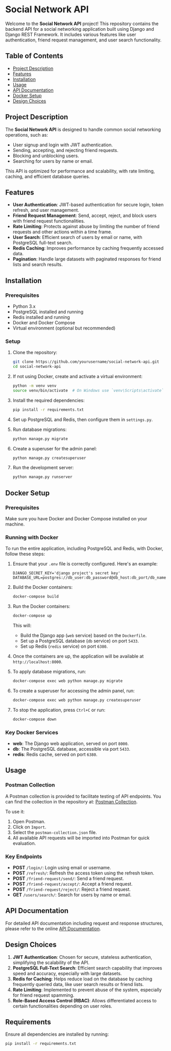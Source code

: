 # Social Network API

Welcome to the **Social Network API** project! This repository contains the backend API for a social networking application built using Django and Django REST Framework. It includes various features like user authentication, friend request management, and user search functionality.

## Table of Contents

- [Project Description](#project-description)
- [Features](#features)
- [Installation](#installation)
- [Usage](#usage)
- [API Documentation](#api-documentation)
- [Docker Setup](#docker-setup)
- [Design Choices](#design-choices)

## Project Description

The **Social Network API** is designed to handle common social networking operations, such as:
- User signup and login with JWT authentication.
- Sending, accepting, and rejecting friend requests.
- Blocking and unblocking users.
- Searching for users by name or email.
  
This API is optimized for performance and scalability, with rate limiting, caching, and efficient database queries.

## Features

- **User Authentication**: JWT-based authentication for secure login, token refresh, and user management.
- **Friend Request Management**: Send, accept, reject, and block users with friend request functionalities.
- **Rate Limiting**: Protects against abuse by limiting the number of friend requests and other actions within a time frame.
- **User Search**: Efficient search of users by email or name, with PostgreSQL full-text search.
- **Redis Caching**: Improves performance by caching frequently accessed data.
- **Pagination**: Handle large datasets with paginated responses for friend lists and search results.

## Installation

### Prerequisites

- Python 3.x
- PostgreSQL installed and running
- Redis installed and running
- Docker and Docker Compose
- Virtual environment (optional but recommended)

### Setup

1. Clone the repository:

    ```sh
    git clone https://github.com/yourusername/social-network-api.git
    cd social-network-api
    ```

2. If not using Docker, create and activate a virtual environment:

    ```sh
    python -m venv venv
    source venv/bin/activate  # On Windows use `venv\Scripts\activate`
    ```

3. Install the required dependencies:

    ```sh
    pip install -r requirements.txt
    ```

4. Set up PostgreSQL and Redis, then configure them in `settings.py`.

5. Run database migrations:

    ```sh
    python manage.py migrate
    ```

6. Create a superuser for the admin panel:

    ```sh
    python manage.py createsuperuser
    ```

7. Run the development server:

    ```sh
    python manage.py runserver
    ```

## Docker Setup

### Prerequisites

Make sure you have Docker and Docker Compose installed on your machine.

### Running with Docker

To run the entire application, including PostgreSQL and Redis, with Docker, follow these steps:

1. Ensure that your `.env` file is correctly configured. Here's an example:

    ```env
    DJANGO_SECRET_KEY='django project's secret key'
    DATABASE_URL=postgres://db_user:db_password@db_host:db_port/db_name
    ```

2. Build the Docker containers:

    ```sh
    docker-compose build
    ```

3. Run the Docker containers:

    ```sh
    docker-compose up
    ```

    This will:
    - Build the Django app (`web` service) based on the `Dockerfile`.
    - Set up a PostgreSQL database (`db` service) on port `5433`.
    - Set up Redis (`redis` service) on port `6380`.

4. Once the containers are up, the application will be available at `http://localhost:8000`.

5. To apply database migrations, run:

    ```sh
    docker-compose exec web python manage.py migrate
    ```

6. To create a superuser for accessing the admin panel, run:

    ```sh
    docker-compose exec web python manage.py createsuperuser
    ```

7. To stop the application, press `Ctrl+C` or run:

    ```sh
    docker-compose down
    ```

### Key Docker Services

- **web**: The Django web application, served on port `8000`.
- **db**: The PostgreSQL database, accessible via port `5433`.
- **redis**: Redis cache, served on port `6380`.

## Usage

### Postman Collection

A Postman collection is provided to facilitate testing of API endpoints. You can find the collection in the repository at:
[Postman Collection](./postman-collection.json).

To use it:

1. Open Postman.
2. Click on `Import`.
3. Select the `postman-collection.json` file.
4. All available API requests will be imported into Postman for quick evaluation.

### Key Endpoints

- **POST** `/login/`: Login using email or username.
- **POST** `/refresh/`: Refresh the access token using the refresh token.
- **POST** `/friend-request/send/`: Send a friend request.
- **POST** `/friend-request/accept/`: Accept a friend request.
- **POST** `/friend-request/reject/`: Reject a friend request.
- **GET** `/users/search/`: Search for users by name or email.

## API Documentation

For detailed API documentation including request and response structures, please refer to the online [API Documentation](https://documenter.getpostman.com/view/38401207/2sAXqv4L4M).

## Design Choices

1. **JWT Authentication**: Chosen for secure, stateless authentication, simplifying the scalability of the API.
2. **PostgreSQL Full-Text Search**: Efficient search capability that improves speed and accuracy, especially with large datasets.
3. **Redis for Caching**: Helps reduce load on the database by caching frequently queried data, like user search results or friend lists.
4. **Rate Limiting**: Implemented to prevent abuse of the system, especially for friend request spamming.
5. **Role-Based Access Control (RBAC)**: Allows differentiated access to certain functionalities depending on user roles.

## Requirements

Ensure all dependencies are installed by running:

```sh
pip install -r requirements.txt
